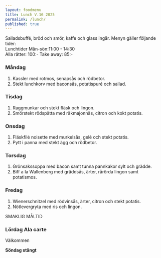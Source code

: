```yaml
---
layout: foodmenu
title: Lunch V.16 2025
permalink: /lunch/
published: true
---
```

Salladsbuffé, bröd och smör, kaffe och glass ingår.
Menyn gäller följande tider:  
Lunchtider  Mån-sön:11:00 - 14:30  
Alla rätter: 100:- Take away: 85:-
                                
### Måndag

1. Kassler med rotmos, senapsås och rödbetor.
2. Stekt lunchkorv med baconsås, potatispuré och sallad.

### Tisdag

1. Raggmunkar och stekt fläsk och lingon.
2. Smörstekt rödspätta med räkmajonnäs, citron och kokt potatis. 

### Onsdag

1. Fläskfilé noisette med murkelsås, gelé och stekt potatis.
2. Pytt i panna med stekt ägg och rödbetor.

### Torsdag

1. Grönsakssoppa med bacon samt tunna pannkakor sylt och grädde. 
2. Biff a la Wallenberg med gräddsås, ärter, rårörda lingon samt potatismos.

### Fredag  

1. Wienerschnitzel med rödvinsås, ärter, citron och stekt potatis.
2. Nötlevergryta med ris och lingon.

SMAKLIG MÅLTID  

### Lördag Ala carte

Välkommen

__Söndag stängt__

    
       
    

   
    
   
     
